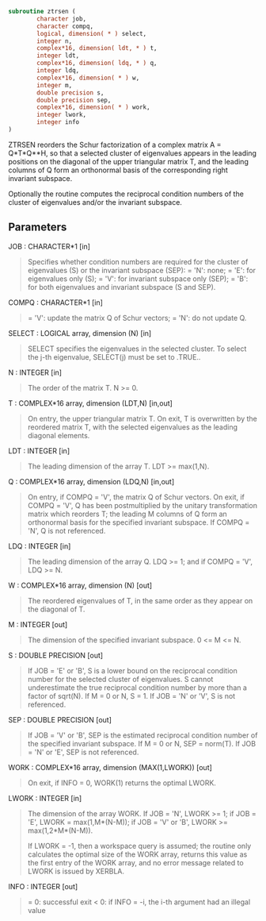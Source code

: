```fortran
subroutine ztrsen (
        character job,
        character compq,
        logical, dimension( * ) select,
        integer n,
        complex*16, dimension( ldt, * ) t,
        integer ldt,
        complex*16, dimension( ldq, * ) q,
        integer ldq,
        complex*16, dimension( * ) w,
        integer m,
        double precision s,
        double precision sep,
        complex*16, dimension( * ) work,
        integer lwork,
        integer info
)
```

ZTRSEN reorders the Schur factorization of a complex matrix
A = Q\*T\*Q\*\*H, so that a selected cluster of eigenvalues appears in
the leading positions on the diagonal of the upper triangular matrix
T, and the leading columns of Q form an orthonormal basis of the
corresponding right invariant subspace.

Optionally the routine computes the reciprocal condition numbers of
the cluster of eigenvalues and/or the invariant subspace.

## Parameters
JOB : CHARACTER\*1 [in]
> Specifies whether condition numbers are required for the
> cluster of eigenvalues (S) or the invariant subspace (SEP):
> = 'N': none;
> = 'E': for eigenvalues only (S);
> = 'V': for invariant subspace only (SEP);
> = 'B': for both eigenvalues and invariant subspace (S and
> SEP).

COMPQ : CHARACTER\*1 [in]
> = 'V': update the matrix Q of Schur vectors;
> = 'N': do not update Q.

SELECT : LOGICAL array, dimension (N) [in]
> SELECT specifies the eigenvalues in the selected cluster. To
> select the j-th eigenvalue, SELECT(j) must be set to .TRUE..

N : INTEGER [in]
> The order of the matrix T. N >= 0.

T : COMPLEX\*16 array, dimension (LDT,N) [in,out]
> On entry, the upper triangular matrix T.
> On exit, T is overwritten by the reordered matrix T, with the
> selected eigenvalues as the leading diagonal elements.

LDT : INTEGER [in]
> The leading dimension of the array T. LDT >= max(1,N).

Q : COMPLEX\*16 array, dimension (LDQ,N) [in,out]
> On entry, if COMPQ = 'V', the matrix Q of Schur vectors.
> On exit, if COMPQ = 'V', Q has been postmultiplied by the
> unitary transformation matrix which reorders T; the leading M
> columns of Q form an orthonormal basis for the specified
> invariant subspace.
> If COMPQ = 'N', Q is not referenced.

LDQ : INTEGER [in]
> The leading dimension of the array Q.
> LDQ >= 1; and if COMPQ = 'V', LDQ >= N.

W : COMPLEX\*16 array, dimension (N) [out]
> The reordered eigenvalues of T, in the same order as they
> appear on the diagonal of T.

M : INTEGER [out]
> The dimension of the specified invariant subspace.
> 0 <= M <= N.

S : DOUBLE PRECISION [out]
> If JOB = 'E' or 'B', S is a lower bound on the reciprocal
> condition number for the selected cluster of eigenvalues.
> S cannot underestimate the true reciprocal condition number
> by more than a factor of sqrt(N). If M = 0 or N, S = 1.
> If JOB = 'N' or 'V', S is not referenced.

SEP : DOUBLE PRECISION [out]
> If JOB = 'V' or 'B', SEP is the estimated reciprocal
> condition number of the specified invariant subspace. If
> M = 0 or N, SEP = norm(T).
> If JOB = 'N' or 'E', SEP is not referenced.

WORK : COMPLEX\*16 array, dimension (MAX(1,LWORK)) [out]
> On exit, if INFO = 0, WORK(1) returns the optimal LWORK.

LWORK : INTEGER [in]
> The dimension of the array WORK.
> If JOB = 'N', LWORK >= 1;
> if JOB = 'E', LWORK = max(1,M\*(N-M));
> if JOB = 'V' or 'B', LWORK >= max(1,2\*M\*(N-M)).
> 
> If LWORK = -1, then a workspace query is assumed; the routine
> only calculates the optimal size of the WORK array, returns
> this value as the first entry of the WORK array, and no error
> message related to LWORK is issued by XERBLA.

INFO : INTEGER [out]
> = 0:  successful exit
> < 0:  if INFO = -i, the i-th argument had an illegal value
